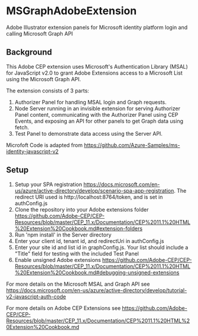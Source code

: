 # MSGraphAdobeExtension
Adobe Illustrator extension panels for Microsoft identity platform login and calling Microsoft Graph API

## Background
This Adobe CEP extension uses Microsoft's Authentication Library (MSAL) for JavaScript v2.0 to grant Adobe Extensions access to a Microsoft List using the Microsoft Graph API.

The extension consists of 3 parts:
1) Authorizer Panel for handling MSAL login and Graph requests.
1) Node Server running in an invisible extension for serving Authorizer Panel content, communicating with the Authorizer Panel using CEP Events, and exposing an API for other panels to get Graph data using fetch.
3) Test Panel to demonstrate data access using the Server API.

Microfoft Code is adapted from https://github.com/Azure-Samples/ms-identity-javascript-v2

## Setup
1) Setup your SPA registration https://docs.microsoft.com/en-us/azure/active-directory/develop/scenario-spa-app-registration. The redirect URI used is http://localhost:8764/token, and is set in authConfig.js
2) Clone the repository into your Adobe extensions folder https://github.com/Adobe-CEP/CEP-Resources/blob/master/CEP_11.x/Documentation/CEP%2011.1%20HTML%20Extension%20Cookbook.md#extension-folders
3) Run 'npm install' in the Server directory
4) Enter your client id, tenant id, and redirectUri in authConfig.js
5) Enter your site id and list id in graphConfig.js. Your list should include a "Title" field for testing with the included Test Panel
6) Enable unsigned Adobe extensions https://github.com/Adobe-CEP/CEP-Resources/blob/master/CEP_11.x/Documentation/CEP%2011.1%20HTML%20Extension%20Cookbook.md#debugging-unsigned-extensions

For more details on the Microsoft MSAL and Graph API see https://docs.microsoft.com/en-us/azure/active-directory/develop/tutorial-v2-javascript-auth-code

For more details on Adobe CEP Extensions see https://github.com/Adobe-CEP/CEP-Resources/blob/master/CEP_11.x/Documentation/CEP%2011.1%20HTML%20Extension%20Cookbook.md


